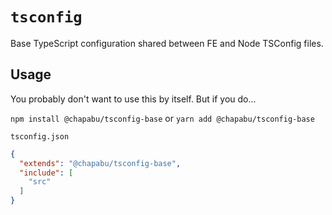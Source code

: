 # `tsconfig`

Base TypeScript configuration shared between FE and Node TSConfig files.

## Usage

You probably don't want to use this by itself. But if you do...

`npm install @chapabu/tsconfig-base`  or `yarn add @chapabu/tsconfig-base`

`tsconfig.json`

```json
{
  "extends": "@chapabu/tsconfig-base",
  "include": [
    "src"
  ]
}
```
